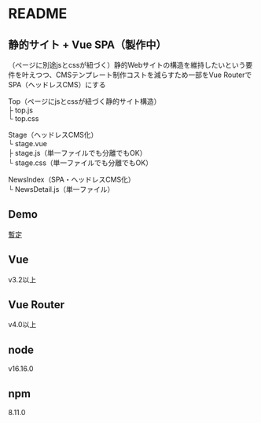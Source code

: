 # README

## 静的サイト + Vue SPA（製作中）
（ページに別途jsとcssが紐づく）静的Webサイトの構造を維持したいという要件を叶えつつ、CMSテンプレート制作コストを減らすため一部をVue RouterでSPA（ヘッドレスCMS）にする  
  
Top（ページにjsとcssが紐づく静的サイト構造）  
  ├ top.js  
  └ top.css  
  
Stage（ヘッドレスCMS化）  
  └ stage.vue  
    ├ stage.js（単一ファイルでも分離でもOK）  
    └ stage.css（単一ファイルでも分離でもOK）   
  
NewsIndex（SPA・ヘッドレスCMS化）  
  └ NewsDetail.js（単一ファイル）  

## Demo
[暫定](https://makoto.main.jp/event/2022/)

## Vue
v3.2以上

## Vue Router
v4.0以上

## node  
v16.16.0  

## npm  
8.11.0  